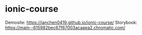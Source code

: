 # ionic-course

Demosite: https://ianchen0419.github.io/ionic-course/
Storybook: https://main--615982bec67f67003acaaea2.chromatic.com/
